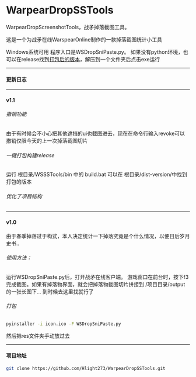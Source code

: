 # WarpearDropSSTools
WarpearDropScreenshotTools，战矛掉落截图工具。

这是一个为战矛在线WarspearOnline制作的一款掉落截图统计小工具

Windows系统可用
程序入口是WSDropSniPaste.py。
如果没有python环境，也可以在release找到[打包后的版本](https://github.com/Hlight273/WarpearDropSSTools/releases/tag/v1.0 "发布 release")，解压到一个文件夹后点击exe运行

------------

#### 更新日志

------------

#### v1.1


###### 撤销功能

由于有时候会不小心把其他遮挡的ui也截图进去，现在在命令行输入revoke可以撤销仅限今天的上一次掉落截图切片

###### 一键打包构建release

运行 根目录/WSSSTools/bin 中的 build.bat 可以在 根目录/dist-version/中找到打包的版本

###### 优化了项目结构


------------

#### v1.0

由于春季掉落过于构式，本人决定统计一下掉落究竟是个什么情况，以便日后岁月史书..

###### 使用方法：

运行WSDropSniPaste.py后，打开战矛在线客户端。
游戏窗口在前台时，按下f3完成截图。如果有掉落物界面，就会把掉落物截图切片拼接到
/项目目录/output 的一张长图下... 到时候去这里找就行了

###### 打包
```bash
pyinstaller -i icon.ico -F WSDropSniPaste.py
```
然后把res文件夹手动放过去

------------


#### 项目地址
```bash
git clone https://github.com/Hlight273/WarpearDropSSTools.git
```